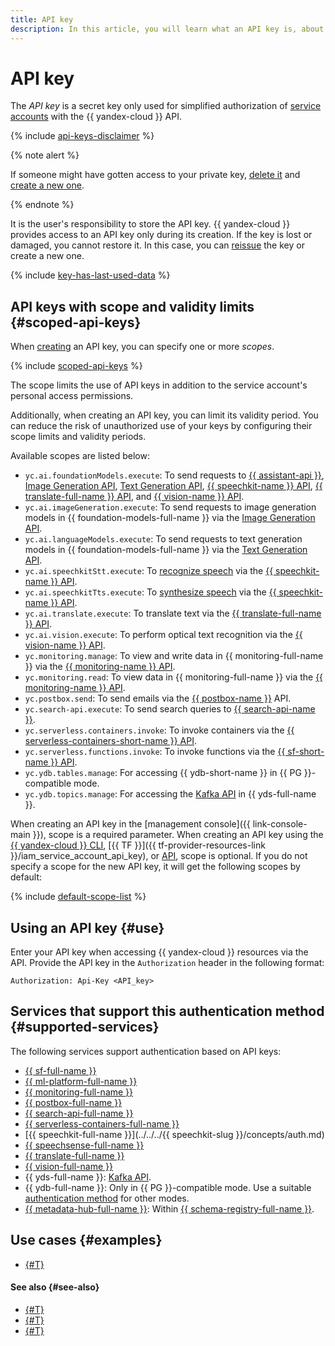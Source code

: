 ```yaml
---
title: API key
description: In this article, you will learn what an API key is, about its purpose, how to use it, and about the services supporting the API key authentication method.
---
```


# API key


The _API key_ is a secret key only used for simplified authorization of [service accounts](../users/service-accounts.md) with the {{ yandex-cloud }} API.

{% include [api-keys-disclaimer](../../../_includes/iam/api-keys-disclaimer.md) %}

{% note alert %}

If someone might have gotten access to your private key, [delete it](../../operations/authentication/manage-api-keys.md#delete-api-key) and [create a new one](../../operations/authentication/manage-api-keys.md#create-api-key).

{% endnote %}

It is the user's responsibility to store the API key. {{ yandex-cloud }} provides access to an API key only during its creation. If the key is lost or damaged, you cannot restore it. In this case, you can [reissue](../../operations/compromised-credentials.md#api-key-reissue) the key or create a new one.

{% include [key-has-last-used-data](../../../_includes/iam/key-has-last-used-data.md) %}

## API keys with scope and validity limits {#scoped-api-keys}

When [creating](../../operations/authentication/manage-api-keys.md#create-api-key) an API key, you can specify one or more _scopes_.

{% include [scoped-api-keys](../../../_includes/iam/scoped-api-keys.md) %}

The scope limits the use of API keys in addition to the service account's personal access permissions.

Additionally, when creating an API key, you can limit its validity period. You can reduce the risk of unauthorized use of your keys by configuring their scope limits and validity periods.

Available scopes are listed below:


* `yc.ai.foundationModels.execute`: To send requests to [{{ assistant-api }}](../../../ai-studio/assistants/api-ref/index.md), [Image Generation API](../../../ai-studio/image-generation/api-ref/index.md), [Text Generation API](../../../ai-studio/text-generation/api-ref/index.md), [{{ speechkit-name }} API](../../../speechkit/concepts/api.md), [{{ translate-full-name }} API](../../../translate/concepts/api.md), and [{{ vision-name }} API](../../../vision/ocr/api-ref/index.md).
* `yc.ai.imageGeneration.execute`: To send requests to image generation models in {{ foundation-models-full-name }} via the [Image Generation API](../../../ai-studio/image-generation/api-ref/index.md).
* `yc.ai.languageModels.execute`: To send requests to text generation models in {{ foundation-models-full-name }} via the [Text Generation API](../../../ai-studio/text-generation/api-ref/index.md).
* `yc.ai.speechkitStt.execute`: To [recognize speech](../../../speechkit/stt/index.md) via the [{{ speechkit-name }} API](../../../speechkit/concepts/api.md).
* `yc.ai.speechkitTts.execute`: To [synthesize speech](../../../speechkit/tts/index.md) via the [{{ speechkit-name }} API](../../../speechkit/concepts/api.md).
* `yc.ai.translate.execute`: To translate text via the [{{ translate-full-name }} API](../../../translate/concepts/api.md).
* `yc.ai.vision.execute`: To perform optical text recognition via the [{{ vision-name }} API](../../../vision/ocr/api-ref/index.md).
* `yc.monitoring.manage`: To view and write data in {{ monitoring-full-name }} via the [{{ monitoring-name }} API](../../../monitoring/api-ref/index.md).
* `yc.monitoring.read`: To view data in {{ monitoring-full-name }} via the [{{ monitoring-name }} API](../../../monitoring/api-ref/index.md).
* `yc.postbox.send`: To send emails via the [{{ postbox-name }}](../../../postbox/index.yaml) API.
* `yc.search-api.execute`: To send search queries to [{{ search-api-name }}](../../../search-api/api-ref/index.md).
* `yc.serverless.containers.invoke`: To invoke containers via the [{{ serverless-containers-short-name }} API](../../../serverless-containers/containers/api-ref/index.md).
* `yc.serverless.functions.invoke`: To invoke functions via the [{{ sf-short-name }} API](../../../functions/functions/api-ref/index.md).
* `yc.ydb.tables.manage`: For accessing {{ ydb-short-name }} in {{ PG }}-compatible mode.
* `yc.ydb.topics.manage`: For accessing the [Kafka API](../../../data-streams/kafkaapi/auth.md) in {{ yds-full-name }}.

When creating an API key in the [management console]({{ link-console-main }}), scope is a required parameter. When creating an API key using the [{{ yandex-cloud }} CLI](../../../cli/cli-ref/iam/cli-ref/api-key/create.md), [{{ TF }}]({{ tf-provider-resources-link }}/iam_service_account_api_key), or [API](../../api-ref/ApiKey/create.md), scope is optional. If you do not specify a scope for the new API key, it will get the following scopes by default:

{% include [default-scope-list](../../../_includes/iam/default-scope-list.md) %}

## Using an API key {#use}

Enter your API key when accessing {{ yandex-cloud }} resources via the API. Provide the API key in the `Authorization` header in the following format:

```
Authorization: Api-Key <API_key>
```

## Services that support this authentication method {#supported-services}

The following services support authentication based on API keys:

* [{{ sf-full-name }}](../../../functions/operations/function/auth.md)
* [{{ ml-platform-full-name }}](../../../datasphere/api-ref/authentication.md)
* [{{ monitoring-full-name }}](../../../monitoring/api-ref/authentication.md)
* [{{ postbox-full-name }}](../../../postbox/api-ref/authentication.md)
* [{{ search-api-full-name }}](../../../search-api/operations/auth.md)
* [{{ serverless-containers-full-name }}](../../../serverless-containers/)
* [{{ speechkit-full-name }}](../../../{{ speechkit-slug }}/concepts/auth.md)
* [{{ speechsense-full-name }}](../../../speechsense/api-ref/authentication.md)
* [{{ translate-full-name }}](../../../translate/api-ref/authentication.md)
* [{{ vision-full-name }}](../../../vision/api-ref/authentication.md)
* {{ yds-full-name }}: [Kafka API](../../../data-streams/kafkaapi/index.md).
* {{ ydb-full-name }}: Only in {{ PG }}-compatible mode. Use a suitable [authentication method](../../../ydb/operations/connection.md#auth) for other modes.
* [{{ metadata-hub-full-name }}](../../../metadata-hub/concepts/index.md): Within [{{ schema-registry-full-name }}](../../../metadata-hub/operations/connect-to-namespace.md).

## Use cases {#examples}

* [{#T}](../../../tutorials/serverless/auto-upload.md)

#### See also {#see-also}

* [{#T}](../../operations/authentication/manage-api-keys.md#create-api-key)
* [{#T}](iam-token.md)
* [{#T}](./index.md)